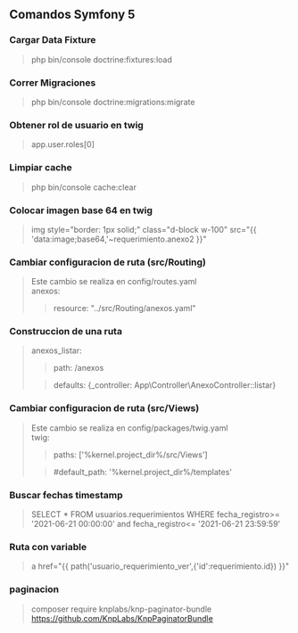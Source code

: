 ## Comandos Symfony 5
### Cargar Data Fixture
>php bin/console doctrine:fixtures:load
### Correr Migraciones
> php bin/console doctrine:migrations:migrate
### Obtener rol de usuario en twig
> app.user.roles[0]
### Limpiar cache
>php bin/console cache:clear
### Colocar imagen base 64 en twig
>img style="border: 1px solid;" class="d-block w-100" src="{{ 'data:image;base64,'~requerimiento.anexo2 }}"
### Cambiar configuracion de ruta (src/Routing)
>Este cambio se realiza en config/routes.yaml<br>
>anexos:
>
>>resource: "../src/Routing/anexos.yaml"
### Construccion de una ruta
>anexos_listar:<br>
>
>>path: /anexos<br>
>
>>defaults: {_controller: App\Controller\AnexoController::listar}
### Cambiar configuracion de ruta (src/Views)
>Este cambio se realiza en config/packages/twig.yaml<br>
>twig:
>
>>paths: ['%kernel.project_dir%/src/Views']
>
>>#default_path: '%kernel.project_dir%/templates'
### Buscar fechas timestamp
>SELECT * FROM usuarios.requerimientos WHERE fecha_registro>= '2021-06-21 00:00:00' and  fecha_registro<= '2021-06-21 23:59:59'
### Ruta con variable
>a href="{{ path('usuario_requerimiento_ver',{'id':requerimiento.id}) }}"
### paginacion 
>composer require knplabs/knp-paginator-bundle<br>
>https://github.com/KnpLabs/KnpPaginatorBundle
